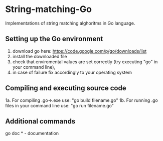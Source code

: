 String-matching-Go
==================

Implementations of string matching alghoritms in Go language.

Setting up the Go environment
-----------------------------
1. download go here: https://code.google.com/p/go/downloads/list
2. install the downloaded file
3. check that enviromental values are set correctly (try executing "go" in your command line), 
4. in case of failure fix accordingly to your operating system

Compiling and executing source code
-----------------------------------
1a. For compiling .go->.exe use: "go build filename.go"
1b. For running .go files in your command line use: "go run filename.go"

Additional commands
-------------------
go doc * - documentation
